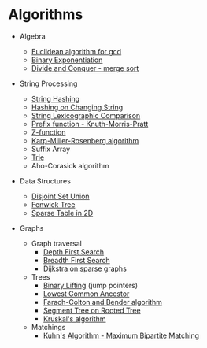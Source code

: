 # Algorithms

* Algebra
    * [Euclidean algorithm for gcd](algebra/euclid.cc)
    * [Binary Exponentiation](algebra/exp.cc)
    * [Divide and Conquer - merge sort](algebra/merge_sort.cc)

* String Processing
    * [String Hashing](strings/hashing.cc)
    * [Hashing on Changing String](strings/dynamic_hash.cc)
    * [String Lexicographic Comparison](strings/lexic_comp.cc)
    * [Prefix function - Knuth-Morris-Pratt](strings/kmp.cc)
    * [Z-function](strings/z-algorithm.cc)
    * [Karp-Miller-Rosenberg algorithm](strings/kmr.cc)
    * Suffix Array
    * [Trie](strings/trie.cc)
    * Aho-Corasick algorithm

* Data Structures
    * [Disjoint Set Union](data-structures/disjoint_set.cc)
    * [Fenwick Tree](data-structures/fenwick_tree.cc)
    * [Sparse Table in 2D](data-structures/sparse_table_2d.cc)

* Graphs
    * Graph traversal
        * [Depth First Search](graphs/dfs.cc)
        * [Breadth First Search](graphs/bfs.cc)
        * [Dijkstra on sparse graphs](graphs/dijkstra_queue.cc)
    * Trees
        * [Binary Lifting](graphs/lca.cc) (jump pointers)
        * [Lowest Common Ancestor](graphs/lca2.cc)
        * [Farach-Colton and Bender algorithm](graphs/lca3.cc)
        * [Segment Tree on Rooted Tree](graphs/subtree.cc)
        * [Kruskal's algorithm](graphs/kruskal.cc)
    * Matchings
        * [Kuhn's Algorithm - Maximum Bipartite Matching](graphs/kuhn.cc)
